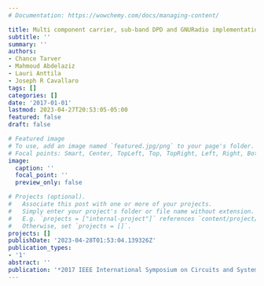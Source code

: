 ```yaml
---
# Documentation: https://wowchemy.com/docs/managing-content/

title: Multi component carrier, sub-band DPD and GNURadio implementation
subtitle: ''
summary: ''
authors:
- Chance Tarver
- Mahmoud Abdelaziz
- Lauri Anttila
- Joseph R Cavallaro
tags: []
categories: []
date: '2017-01-01'
lastmod: 2023-04-27T20:53:05-05:00
featured: false
draft: false

# Featured image
# To use, add an image named `featured.jpg/png` to your page's folder.
# Focal points: Smart, Center, TopLeft, Top, TopRight, Left, Right, BottomLeft, Bottom, BottomRight.
image:
  caption: ''
  focal_point: ''
  preview_only: false

# Projects (optional).
#   Associate this post with one or more of your projects.
#   Simply enter your project's folder or file name without extension.
#   E.g. `projects = ["internal-project"]` references `content/project/deep-learning/index.md`.
#   Otherwise, set `projects = []`.
projects: []
publishDate: '2023-04-28T01:53:04.139326Z'
publication_types:
- '1'
abstract: ''
publication: '*2017 IEEE International Symposium on Circuits and Systems (ISCAS)*'
---
```

